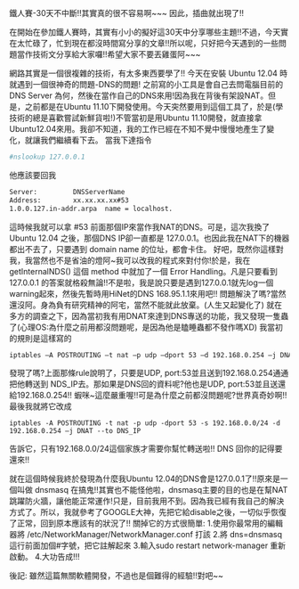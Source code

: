 鐵人賽-30天不中斷!!其實真的很不容易啊~~~
因此，插曲就出現了!!

在開始在參加鐵人賽時，其實有小小的擬好這30天中分享哪些主題!!不過，今天實在太忙碌了，忙到現在都沒時間寫分享的文章!!所以呢，只好把今天遇到的一些問題當作技術文分享給大家囉!!希望大家不要丟雞蛋阿~~~

網路其實是一個很複雜的技術，有太多東西要學了!!
今天在安裝 Ubuntu 12.04 時就遇到一個很神奇的問題-DNS的問題!
之前寫的小工具是會自己去問電腦目前的 DNS Server 為何，然後在當作自己的DNS來用!因為我在背後有架設NAT。但是，之前都是在Ubuntu 11.10下開發使用。今天突然要用到這個工具了，於是(學技術的總是喜歡嘗試新鮮貨啦!)不管當初是用Ubuntu 11.10開發，就直接拿Ubuntu12.04來用。我卻不知道，我的工作已經在不知不覺中慢慢地產生了變化，就讓我們繼續看下去。
當我下達指令	

```bash
#nslookup 127.0.0.1  
```

他應該要回我

```bash
Server:         DNSServerName  
Address:        xx.xx.xx.xx#53  
1.0.0.127.in-addr.arpa  name = localhost.  
```

這時候我就可以拿 #53 前面那個IP來當作我NAT的DNS。可是，這次我換了 Ubuntu 12.04 之後，那個DNS IP卻一直都是 127.0.0.1。也因此我在NAT下的機器都出不去了，只要遇到 domain name 的位址，都會卡住。
好吧，既然你這樣對我，我當然也不是省油的燈阿~我可以改我的程式來對付你!於是，我在 getInternalNDS() 這個 method 中就加了一個 Error Handling。凡是只要看到 127.0.0.1 的答案就格殺無論!!不是啦，我是說只要是遇到127.0.0.1就先log一個warning起來，然後先暫時用HiNet的DNS 168.95.1.1來用吧!!
問題解決了嗎?當然還沒阿。身為負有研究精神的阿宅，當然不能就此放棄。(人生又起變化了)
就在多方的調查之下，因為當初我有用DNAT來達到DNS專送的功能，我又發現一隻蟲了(心理OS:為什麼之前用都沒問題呢，是因為他是瞌睡蟲都不發作嗎XD)
我當初的規則是這樣寫的

```bash
iptables –A POSTROUTING –t nat –p udp –dport 53 –d 192.168.0.254 –j DNAT --to DNS_IP  
```

發現了嗎?上面那條rule說明了，只要是UDP, port:53並且送到192.168.0.254通通把他轉送到 NDS_IP去。那如果是DNS回的資料呢?他也是UDP, port:53並且送還給192.168.0.254!! 蝦咪~這麼嚴重喔!!可是為什麼之前都沒問題呢?世界真奇妙啊!!最後我就將它改成

```
iptables -A POSTROUTING -t nat -p udp -dport 53 -s 192.168.0.0/24 -d 192.168.0.254 –j DNAT --to DNS_IP 
```

告訴它，只有192.168.0.0/24這個家族才需要你幫忙轉送啦!! DNS 回你的記得要還來!!

就在這個時候我終於發現為什麼我Ubuntu 12.04的DNS會是127.0.0.1了!!原來是一個叫做 dnsmasq 在搞鬼!!其實也不能怪他啦，dnsmasq主要的目的也是在幫NAT跳躍防火牆，讓他能正常運作!只是，目前我用不到。因為我已經有我自己的解決方式了。所以，我就參考了GOOGLE大神，先把它給disable之後，一切似乎恢復了正常，回到原本應該有的狀況了!!
關掉它的方式很簡單:
1.使用你最常用的編輯器將 /etc/NetworkManager/NetworkManager.conf 打該
2.將 dns=dnsmasq 這行前面加個#字號，把它註解起來
3.輸入sudo restart network-manager 重新啟動。
4.大功告成!!!

後記:
雖然這篇無關軟體開發，不過也是個難得的經驗!!對吧~~ 